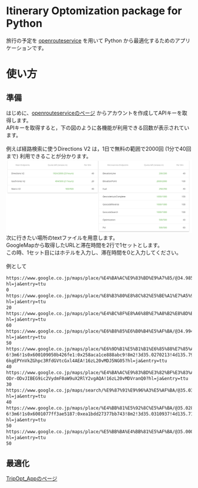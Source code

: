 # Itinerary Optomization package for Python
旅行の予定を [openrouteservice](https://openrouteservice.org/) を用いて Python から最適化するためのアプリケーションです。

# 使い方
## 準備
はじめに、[openrouteserviceのページ](https://openrouteservice.org/) からアカウントを作成してAPIキーを取得します。  
APIキーを取得すると，下の図のように各機能が利用できる回数が表示されています。  
<br>
例えば経路検索に使うDirections V2 は，1日で無料の範囲で2000回 (1分で40回まで) 利用できることが分かります。  
![ors](openroutesurvice.png)  
次に行きたい場所のtextファイルを用意します。  
GoogleMapから取得したURLと滞在時間を2行で1セットとします。  
この時、1セット目にはホテルを入力し、滞在時間を0と入力してください。 
<br> 
<br>
例として  
```
https://www.google.co.jp/maps/place/%E4%BA%AC%E9%83%BD%E9%A7%85/@34.9858534,135.7561918,17z/data=!3m1!4b1!4m6!3m5!1s0x600108ae918b02ef:0xb61a446e74a21c08!8m2!3d34.985849!4d135.7587667!16zL20vMDIxMWRj?hl=ja&entry=ttu
0
https://www.google.co.jp/maps/place/%E8%B3%80%E8%8C%82%E5%BE%A1%E7%A5%96%E7%A5%9E%E7%A4%BE%EF%BC%88%E4%B8%8B%E9%B4%A8%E7%A5%9E%E7%A4%BE%EF%BC%89/@35.0389822,135.7704319,17z/data=!3m1!4b1!4m6!3m5!1s0x6001084046fc8d7f:0x3b83b327fe5cdcc!8m2!3d35.0389778!4d135.7730068!16s%2Fm%2F06ztvhn?hl=ja&entry=ttu
20
https://www.google.co.jp/maps/place/%E4%BC%8F%E8%A6%8B%E7%A8%B2%E8%8D%B7%E5%A4%A7%E7%A4%BE/@34.9748657,135.755955,15z/data=!4m10!1m2!2m1!1z5LyP6KaL56iy6I235aSn56S-!3m6!1s0x60010f153d2e6d21:0x7b1aca1c753ae2e9!8m2!3d34.9676945!4d135.7791876!15sChLkvI_opovnqLLojbflpKfnpL5aFiIU5LyP6KaLIOeosuiNtyDlpKfnpL6SAQ1zaGludG9fc2hyaW5l4AEA!16zL20vMDVsZHJt?hl=ja&entry=ttu
60
https://www.google.co.jp/maps/place/%E6%B8%85%E6%B0%B4%E5%AF%BA/@34.9948605,135.7824714,17z/data=!3m1!4b1!4m6!3m5!1s0x600108d385dcfb07:0x62af658650c434ba!8m2!3d34.9948561!4d135.7850463!16zL20vMDJ5bjNn?hl=ja&entry=ttu
50
https://www.google.co.jp/maps/place/%E6%9D%B1%E5%B1%B1%E6%85%88%E7%85%A7%E5%AF%BA/@35.0272628,135.7945173,17z/data=!4m10!1m2!2m1!1z6YqA6Zaj5a-6!3m6!1s0x600109050b426fe1:0x258aca1ce888abc9!8m2!3d35.0270213!4d135.7982058!15sCgnpioDplqPlr7paCyIJ6YqA6Zaj5a-6kgEPYnVkZGhpc3RfdGVtcGxl4AEA!16zL20vMDJ5NG05?hl=ja&entry=ttu
40
https://www.google.co.jp/maps/place/%E4%BA%AC%E9%83%BD%E3%82%BF%E3%83%AF%E3%83%BC/@34.9875936,135.7567649,17z/data=!3m1!5s0x600108afa9039257:0x6500bc26383b8a9d!4m10!1m2!2m1!1z5Lqs6YO944K_44Ov44O8!3m6!1s0x600108afa856da77:0xec2916eeff97bfd4!8m2!3d34.9875205!4d135.7592518!15sCg_kuqzpg73jgr_jg6_jg7xaEiIQ5Lqs6YO9IOOCv-ODr-ODvJIBEG9ic2VydmF0aW9uX2RlY2vgAQA!16zL20vMDVranQ0?hl=ja&entry=ttu
30
https://www.google.co.jp/maps/search/%E9%87%91%E9%96%A3%E5%AF%BA/@35.0395815,135.7269378,17z/data=!3m1!4b1?hl=ja&entry=ttu
40
https://www.google.co.jp/maps/place/%E4%BB%81%E5%92%8C%E5%AF%BA/@35.0288045,135.7118534,17z/data=!4m10!1m2!2m1!1z5LuB5ZKM5a-6!3m6!1s0x6001077ff3ae5187:0xea1bdd27377bb743!8m2!3d35.0310937!4d135.7138198!15sCgnku4Hlkozlr7paDCIK5LuB5ZKMIOWvupIBD2J1ZGRoaXN0X3RlbXBsZZoBI0NoWkRTVWhOTUc5blMwVkpRMEZuU1VOd1owbEllRlpuRUFF4AEA!16zL20vMDdrYmQx?hl=ja&entry=ttu
50
https://www.google.co.jp/maps/place/%E5%BB%BA%E4%BB%81%E5%AF%BA/@35.0002898,135.7713236,17z/data=!3m1!4b1!4m6!3m5!1s0x600108c1242b7b27:0x7e608f1986c5bb52!8m2!3d35.0002854!4d135.7738985!16s%2Fm%2F027phyz?hl=ja&entry=ttu
50
```

## 最適化
[TripOpt_Appのページ](https://tripopt2023.streamlit.app/)
